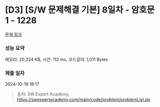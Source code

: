 # [D3] [S/W 문제해결 기본] 8일차 - 암호문1 - 1228 

[문제 링크](https://swexpertacademy.com/main/code/problem/problemDetail.do?contestProbId=AV14w-rKAHACFAYD) 

### 성능 요약

메모리: 20,224 KB, 시간: 112 ms, 코드길이: 1,011 Bytes

### 제출 일자

2024-10-19 18:17



> 출처: SW Expert Academy, https://swexpertacademy.com/main/code/problem/problemList.do